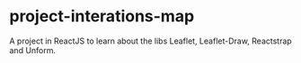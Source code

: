 # project-interations-map
A project in ReactJS to learn about the libs Leaflet, Leaflet-Draw, Reactstrap and Unform.
